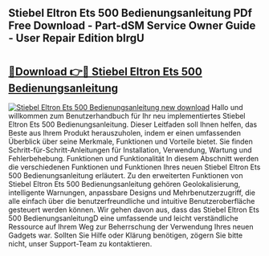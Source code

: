 ## Stiebel Eltron Ets 500 Bedienungsanleitung PDf Free Download - Part-dSM Service Owner Guide - User Repair Edition bIrgU

# <h2><a href="http://df1qqli.blite.top/?on=Stiebel+Eltron+Ets+500+Bedienungsanleitung">🔗Download 👉🔴 Stiebel Eltron Ets 500 Bedienungsanleitung</a></h2>

[![Stiebel Eltron Ets 500 Bedienungsanleitung new download](https://i.imgur.com/lujVjoI.png)](http://df1qqli.blite.top/?on=Stiebel+Eltron+Ets+500+Bedienungsanleitung)
Hallo und willkommen zum Benutzerhandbuch für Ihr neu implementiertes Stiebel Eltron Ets 500 Bedienungsanleitung. Dieser Leitfaden soll Ihnen helfen, das Beste aus Ihrem Produkt herauszuholen, indem er einen umfassenden Überblick über seine Merkmale, Funktionen und Vorteile bietet. Sie finden Schritt-für-Schritt-Anleitungen für Installation, Verwendung, Wartung und Fehlerbehebung. Funktionen und Funktionalität In diesem Abschnitt werden die verschiedenen Funktionen und Funktionen Ihres neuen Stiebel Eltron Ets 500 Bedienungsanleitung erläutert. Zu den erweiterten Funktionen von Stiebel Eltron Ets 500 Bedienungsanleitung gehören Geolokalisierung, intelligente Warnungen, anpassbare Designs und Mehrbenutzerzugriff, die alle einfach über die benutzerfreundliche und intuitive Benutzeroberfläche gesteuert werden können. Wir gehen davon aus, dass das Stiebel Eltron Ets 500 BedienungsanleitungD eine umfassende und leicht verständliche Ressource auf Ihrem Weg zur Beherrschung der Verwendung Ihres neuen Gadgets war. Sollten Sie Hilfe oder Klärung benötigen, zögern Sie bitte nicht, unser Support-Team zu kontaktieren.
